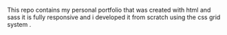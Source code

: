This repo contains my personal portfolio that was created with html and sass 
it is fully responsive and i developed it from scratch using the css grid system .
